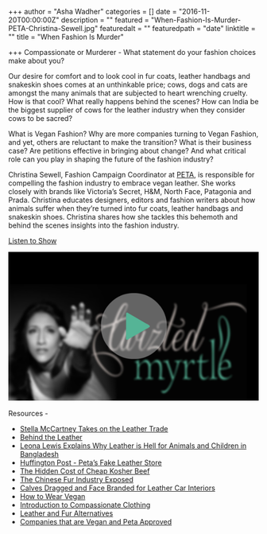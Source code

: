 +++
author = "Asha Wadher"
categories = []
date = "2016-11-20T00:00:00Z"
description = ""
featured = "When-Fashion-Is-Murder-PETA-Christina-Sewell.jpg"
featuredalt = ""
featuredpath = "date"
linktitle = ""
title = "When Fashion Is Murder"

+++
Compassionate or Murderer - What statement do your fashion choices make about you?

Our desire for comfort and to look cool in fur coats, leather handbags and snakeskin shoes comes at an unthinkable price; cows, dogs and cats are amongst the many animals that are subjected to heart wrenching cruelty. How is that cool? What really happens behind the scenes? How can India be the biggest supplier of cows for the leather industry when they consider cows to be sacred?

What is Vegan Fashion? Why are more companies turning to Vegan Fashion, and yet, others are reluctant to make the transition? What is their business case? Are petitions effective in bringing about change? And what critical role can you play in shaping the future of the fashion industry?

Christina Sewell, Fashion Campaign Coordinator at <a target="_blank" href="http://www.peta.org/">PETA</a>, is responsible for compelling the fashion industry to embrace vegan leather. She works closely with brands like Victoria’s Secret, H&M, North Face, Patagonia and Prada. Christina educates designers, editors and fashion writers about how animals suffer when they’re turned into fur coats, leather handbags and snakeskin shoes. Christina shares how she tackles this behemoth and behind the scenes insights into the fashion industry.

 <a href="http://artist.twiztedmyrtle.com/static/assets/podcast/Ep26_Christina_Sewell_Peta_Murder_for_Fashion_Vegan_Clothing.mp3" target="_blank">Listen to Show</a>

<a href="http://artist.twiztedmyrtle.com/static/assets/podcast/Ep26_Christina_Sewell_Peta_Murder_for_Fashion_Vegan_Clothing.mp3" target="_blank"><img src="/img/twiztedmyrtle/blog/radio-thumb.png" alt=""></a>

<p style="margin-bottom: 0em;">Resources -</p>

 - <a target="_blank" href="http://www.peta.org/videos/stella-mccartney-takes-on-the-leather-trade/">Stella McCartney Takes on the Leather Trade</a>
 - <a target="_blank" href="https://www.youtube.com/watch?v=qs8yqcrqo1s">Behind the Leather</a>
 - <a target="_blank" href="https://www.youtube.com/watch?v=H8-IeuG4jLw">Leona Lewis Explains Why Leather is Hell for Animals and Children in Bangladesh</a>
 - <a target="_blank" href="http://www.huffingtonpost.co.uk/entry/peta-fake-leather-store-thailand-reality-exotic-skins-trade_uk_573db910e4b03f08843e3f05">Huffington Post - Peta’s Fake Leather Store</a>
 - <a target="_blank" href="http://investigations.peta.org/kosher-slaughter-cows-israel/">The Hidden Cost of Cheap Kosher Beef</a>
 - <a target="_blank" href="http://www.peta.org/issues/animals-used-for-clothing/fur/chinese-fur-industry/">The Chinese Fur Industry Exposed</a>
 - <a target="_blank" href="http://investigations.peta.org/calves-face-branded-leather-car-interiors/">Calves Dragged and Face Branded for Leather Car Interiors</a>
 - <a target="_blank" href="http://features.peta.org/how-to-wear-vegan/">How to Wear Vegan</a>
 - <a target="_blank" href="http://www.peta.org/living/fashion/cruelty-free-clothing-guide/cruelty-free-clothing-guide-introduction/">Introduction to Compassionate Clothing</a>
 - <a target="_blank" href="http://www.peta.org/living/fashion/cruelty-free-clothing-guide/cruelty-free-clothing-guide-alternatives/">Leather and Fur Alternatives</a>
 - <a target="_blank" href="http://www.peta.org/living/fashion/cruelty-free-clothing-guide/cruelty-free-clothing-guide-search-product/">Companies that are Vegan and Peta Approved</a>
<br><br>




